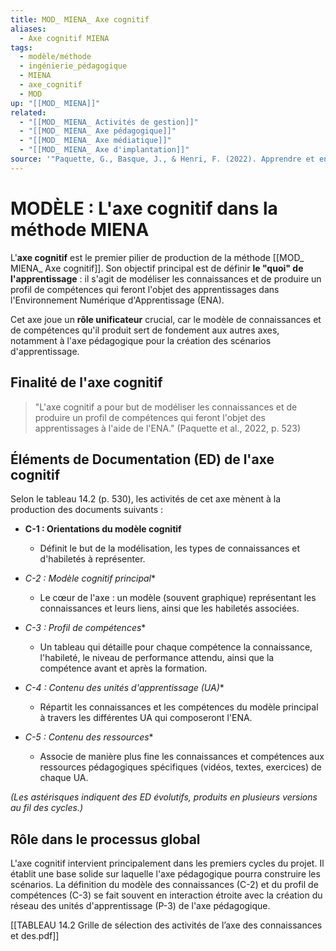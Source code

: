 ```yaml
---
title: MOD_ MIENA_ Axe cognitif
aliases:
  - Axe cognitif MIENA
tags:
  - modèle/méthode
  - ingénierie_pédagogique
  - MIENA
  - axe_cognitif
  - MOD
up: "[[MOD_ MIENA]]"
related:
  - "[[MOD_ MIENA_ Activités de gestion]]"
  - "[[MOD_ MIENA_ Axe pédagogique]]"
  - "[[MOD_ MIENA_ Axe médiatique]]"
  - "[[MOD_ MIENA_ Axe d'implantation]]"
source: '"Paquette, G., Basque, J., & Henri, F. (2022). Apprendre et enseigner sur le Web: quelle ingénierie pédagogique? Dans *ARCHITECTURE D’UNE NOUVELLE MÉTHODE D’INGÉNIERIE DES ENVIRONNEMENTS NUMÉRIQUES D’APPRENTISSAGE : LA MIENA* (chap. 14)."'
---
```


# MODÈLE : L'axe cognitif dans la méthode MIENA

L'**axe cognitif** est le premier pilier de production de la méthode [[MOD_ MIENA_ Axe cognitif]]. Son objectif principal est de définir **le "quoi" de l'apprentissage** : il s'agit de modéliser les connaissances et de produire un profil de compétences qui feront l'objet des apprentissages dans l'Environnement Numérique d'Apprentissage (ENA).

Cet axe joue un **rôle unificateur** crucial, car le modèle de connaissances et de compétences qu'il produit sert de fondement aux autres axes, notamment à l'axe pédagogique pour la création des scénarios d'apprentissage.

## Finalité de l'axe cognitif

> "L'axe cognitif a pour but de modéliser les connaissances et de produire un profil de compétences qui feront l'objet des apprentissages à l'aide de l'ENA." (Paquette et al., 2022, p. 523)

## Éléments de Documentation (ED) de l'axe cognitif

Selon le tableau 14.2 (p. 530), les activités de cet axe mènent à la production des documents suivants :

- **C-1 : Orientations du modèle cognitif**
  - Définit le but de la modélisation, les types de connaissances et d'habiletés à représenter.

- **C-2* : Modèle cognitif principal**
  - Le cœur de l'axe : un modèle (souvent graphique) représentant les connaissances et leurs liens, ainsi que les habiletés associées.

- **C-3* : Profil de compétences**
  - Un tableau qui détaille pour chaque compétence la connaissance, l'habileté, le niveau de performance attendu, ainsi que la compétence avant et après la formation.

- **C-4* : Contenu des unités d'apprentissage (UA)**
  - Répartit les connaissances et les compétences du modèle principal à travers les différentes UA qui composeront l'ENA.

- **C-5* : Contenu des ressources**
  - Associe de manière plus fine les connaissances et compétences aux ressources pédagogiques spécifiques (vidéos, textes, exercices) de chaque UA.

*(Les astérisques indiquent des ED évolutifs, produits en plusieurs versions au fil des cycles.)*

## Rôle dans le processus global

L'axe cognitif intervient principalement dans les premiers cycles du projet. Il établit une base solide sur laquelle l'axe pédagogique pourra construire les scénarios. La définition du modèle des connaissances (C-2) et du profil de compétences (C-3) se fait souvent en interaction étroite avec la création du réseau des unités d'apprentissage (P-3) de l'axe pédagogique.

[[TABLEAU 14.2 Grille de sélection des activités de l’axe des connaissances et des.pdf]]